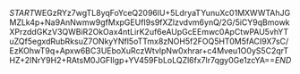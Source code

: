 $START$WEGzRYz7wgTL8yqFoYceQ2096lU+5LdryaTYunuXc01MXWWTAhJGMZLk4p+Na9AnNwmw9gfMxpGEUfI9s9fXZlzvdvm6ynQ/2G/5iCY9qBmowkXPrzddGKzV3QWBiR2OkOax4ntLirK2uf6eAUpGcEEmwc0ApCtwPAU5vhYTuZQf5egxdRubRksuZ7ONkyYNfl5oTTmx8zNOH5f2FOQ5HT0M5fACI9X7sC/EzKOhwT9q+Apxw6BC3UEboXuRczWtvlpNw0xhrar+c4Mveu1O0yS5C2qrTHZ+2INrY9H2+RAtsM0JGFIlgp+YV459FbLoLQZl6fx7lr7qgy0Ge1zcYA==$END$